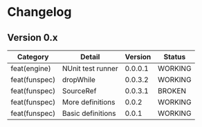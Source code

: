 ﻿# Changelog

## Version 0.x

| Category      | Detail            | Version | Status  |
| ------------- | ----------------- | ------- | ------- |
| feat(engine)  | NUnit test runner | 0.0.0.1 | WORKING |
| feat(funspec) | dropWhile         | 0.0.3.2 | WORKING |
| feat(funspec) | SourceRef         | 0.0.3.1 | BROKEN  |
| feat(funspec) | More definitions  | 0.0.2   | WORKING |
| feat(funspec) | Basic definitions | 0.0.1   | WORKING |
